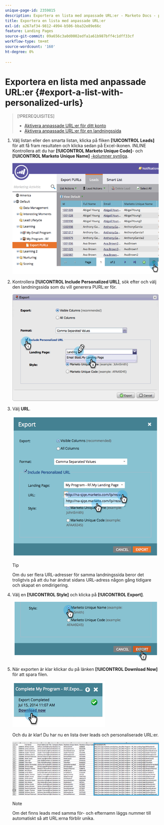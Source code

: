 ```yaml
---
unique-page-id: 2359815
description: Exportera en lista med anpassade URL:er - Marketo Docs - produktdokumentation
title: Exportera en lista med anpassade URL:er
exl-id: a267af34-9812-4994-b506-bba32e89e66c
feature: Landing Pages
source-git-commit: 09a656c3a0d0002edfa1a61b987bff4c1dff33cf
workflow-type: tm+mt
source-wordcount: '160'
ht-degree: 0%

---
```


# Exportera en lista med anpassade URL:er {#export-a-list-with-personalized-urls}

>[!PREREQUISITES]
>
>* [Aktivera anpassade URL:er för ditt konto](/help/marketo/product-docs/demand-generation/landing-pages/personalizing-landing-pages/enable-personalized-urls-for-your-account.md)
>* [Aktivera anpassade URL:er för en landningssida](/help/marketo/product-docs/demand-generation/landing-pages/personalizing-landing-pages/enable-personalized-urls-for-a-landing-page.md)

1. Välj listan eller den smarta listan, klicka på fliken **[!UICONTROL Leads]** för att få fram resultaten och klicka sedan på Excel-ikonen. INLINE Kontrollera att du har **[!UICONTROL Marketo Unique Code]**- och **[!UICONTROL Marketo Unique Name]** [-kolumner synliga](/help/marketo/product-docs/core-marketo-concepts/smart-lists-and-static-lists/using-smart-lists/create-and-change-views-for-lists-and-smart-list.md).

   ![](assets/image2014-9-25-11-3a10-3a43.png)

1. Kontrollera **[!UICONTROL Include Personalized URL]**, sök efter och välj den landningssida som du vill generera PURL:er för.

   ![](assets/image2014-9-18-13-3a36-3a42.png)

1. Välj **URL**.

   ![](assets/image2014-9-18-13-3a36-3a53.png)

   >[!TIP]
   >
   >Om du ser flera URL-adresser för samma landningssida beror det troligtvis på att du har ändrat sidans URL-adress någon gång tidigare och skapat en omdirigering.

1. Välj en **[!UICONTROL Style]** och klicka på **[!UICONTROL Export]**.

   ![](assets/image2014-9-18-13-3a37-3a6.png)

1. När exporten är klar klickar du på länken **[!UICONTROL Download Now]** för att spara filen.

   ![](assets/image2014-9-18-13-3a37-3a27.png)

   Och du är klar! Du har nu en lista över leads och personaliserade URL:er.

   ![](assets/image2014-9-18-13-3a37-3a36.png)

   >[!NOTE]
   >
   >Om det finns leads med samma för- och efternamn läggs nummer till automatiskt så att URL:erna förblir unika.
